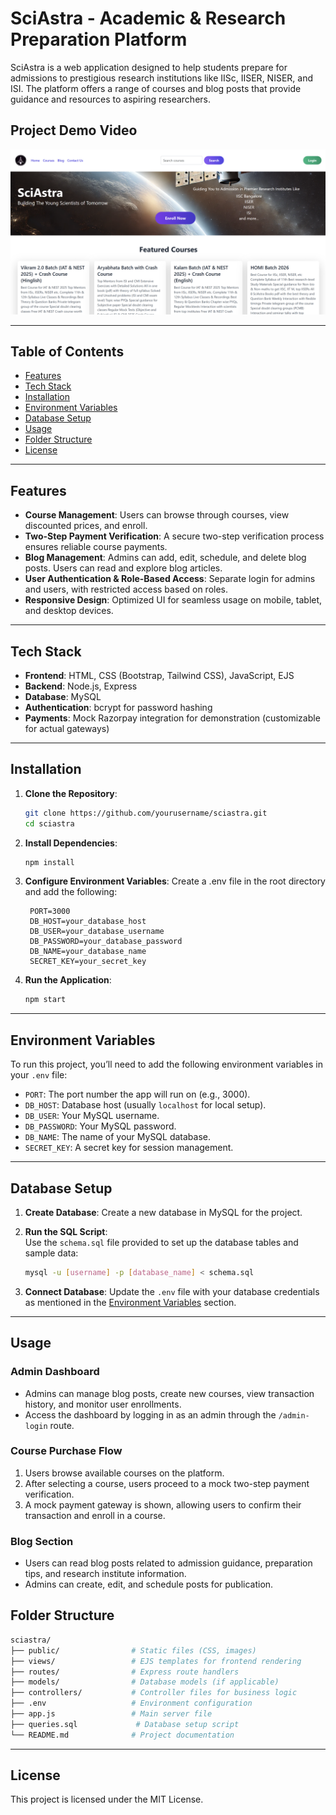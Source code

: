 # SciAstra - Academic & Research Preparation Platform

SciAstra is a web application designed to help students prepare for admissions to prestigious research institutions like IISc, IISER, NISER, and ISI. The platform offers a range of courses and blog posts that provide guidance and resources to aspiring researchers.

## Project Demo Video

[![Project Demo Video](demo/thumbnail.png)](demo/Demo_Video.mp4)

---

## Table of Contents
- [Features](#features)
- [Tech Stack](#tech-stack)
- [Installation](#installation)
- [Environment Variables](#environment-variables)
- [Database Setup](#database-setup)
- [Usage](#usage)
- [Folder Structure](#folder-structure)
- [License](#license)

---

## Features

- **Course Management**: Users can browse through courses, view discounted prices, and enroll.
- **Two-Step Payment Verification**: A secure two-step verification process ensures reliable course payments.
- **Blog Management**: Admins can add, edit, schedule, and delete blog posts. Users can read and explore blog articles.
- **User Authentication & Role-Based Access**: Separate login for admins and users, with restricted access based on roles.
- **Responsive Design**: Optimized UI for seamless usage on mobile, tablet, and desktop devices.

---

## Tech Stack

- **Frontend**: HTML, CSS (Bootstrap, Tailwind CSS), JavaScript, EJS
- **Backend**: Node.js, Express
- **Database**: MySQL
- **Authentication**: bcrypt for password hashing
- **Payments**: Mock Razorpay integration for demonstration (customizable for actual gateways)

---

## Installation

1. **Clone the Repository**:
   ```bash
   git clone https://github.com/yourusername/sciastra.git
   cd sciastra

2. **Install Dependencies**:
   ```bash
   npm install

3. **Configure Environment Variables**:
   Create a .env file in the root directory and add the following:
   ```plaintext
    PORT=3000
    DB_HOST=your_database_host
    DB_USER=your_database_username
    DB_PASSWORD=your_database_password
    DB_NAME=your_database_name
    SECRET_KEY=your_secret_key

4. **Run the Application**:
    ```bash
    npm start

---

## Environment Variables

To run this project, you’ll need to add the following environment variables in your `.env` file:

- `PORT`: The port number the app will run on (e.g., 3000).
- `DB_HOST`: Database host (usually `localhost` for local setup).
- `DB_USER`: Your MySQL username.
- `DB_PASSWORD`: Your MySQL password.
- `DB_NAME`: The name of your MySQL database.
- `SECRET_KEY`: A secret key for session management.

---

## Database Setup

1. **Create Database**: 
   Create a new database in MySQL for the project.

2. **Run the SQL Script**:  
   Use the `schema.sql` file provided to set up the database tables and sample data:

   ```bash
   mysql -u [username] -p [database_name] < schema.sql

3. **Connect Database**:
   Update the `.env` file with your database credentials as mentioned in the [Environment Variables](#environment-variables) section.

---

## Usage

### Admin Dashboard
- Admins can manage blog posts, create new courses, view transaction history, and monitor user enrollments.
- Access the dashboard by logging in as an admin through the `/admin-login` route.

### Course Purchase Flow
1. Users browse available courses on the platform.
2. After selecting a course, users proceed to a mock two-step payment verification.
3. A mock payment gateway is shown, allowing users to confirm their transaction and enroll in a course.

### Blog Section
- Users can read blog posts related to admission guidance, preparation tips, and research institute information.
- Admins can create, edit, and schedule posts for publication.


## Folder Structure

```bash
sciastra/
├── public/                # Static files (CSS, images)
├── views/                 # EJS templates for frontend rendering
├── routes/                # Express route handlers
├── models/                # Database models (if applicable)
├── controllers/           # Controller files for business logic
├── .env                   # Environment configuration
├── app.js                 # Main server file
├── queries.sql             # Database setup script
└── README.md              # Project documentation
```

---

## License
This project is licensed under the MIT License.
